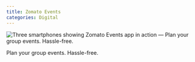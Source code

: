 ```yaml
---
title: Zomato Events
categories: Digital
---
```


<img class="imghero" src="{{site.baseurl}}/assets/img/zomato.png" alt="Three smartphones showing Zomato Events app in action — Plan your group events. Hassle-free.">

Plan your group events. Hassle-free.